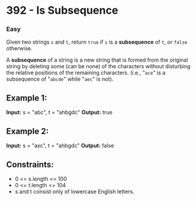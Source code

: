 # 392 - Is Subsequence
### Easy

Given two strings ```s``` and ```t```, return ```true``` if ```s``` is a **subsequence** of ```t```, or ```false``` otherwise.

A **subsequence** of a string is a new string that is formed from the original string by deleting some (can be none) of the characters without disturbing the relative positions of the remaining characters. (i.e., "```ace```" is a subsequence of "```abcde```" while "```aec```" is not).

 

## Example 1:

**Input:** s = "abc", t = "ahbgdc"
**Output:** true

## Example 2:

**Input:** s = "axc", t = "ahbgdc"
**Output:** false

 

## Constraints:

 - 0 <= s.length <= 100
 - 0 <= t.length <= 104
 - s and t consist only of lowercase English letters.


